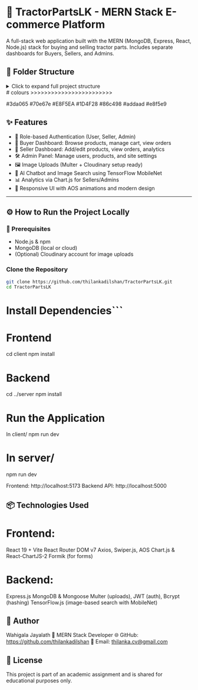 # 🚜 TractorPartsLK - MERN Stack E-commerce Platform

A full-stack web application built with the MERN (MongoDB, Express, React, Node.js) stack for buying and selling tractor parts. Includes separate dashboards for Buyers, Sellers, and Admins.

## 📁 Folder Structure

<details>
<summary>Click to expand full project structure</summary>

```plaintext
TractorPartsLK/
├── client/                     # Frontend - React
│   ├── public/                 # Static files
│   │   ├── index.html
│   │   ├── favicon.ico
│   │   └── logo.png
│   └── src/
│       ├── assets/             # Images, logos, etc.
│       │   └── placeholder.jpg
│       ├── components/         # Shared UI components
│       │   ├── Header.jsx
│       │   ├── Footer.jsx
│       │   ├── ProductCard.jsx
│       │   └── Sidebar.jsx
│       ├── context/            # React Context APIs
│       │   ├── AuthContext.js
│       │   └── CartContext.js
│       ├── layouts/            # Layouts for roles
│       │   ├── BuyerLayout.jsx
│       │   ├── SellerLayout.jsx
│       │   └── AdminLayout.jsx
│       ├── pages/              # Role-based pages
│       │   ├── Buyer/
│       │   │   ├── Dashboard.jsx
│       │   │   ├── ProductList.jsx
│       │   │   ├── Cart.jsx
│       │   │   └── Orders.jsx
│       │   ├── Seller/
│       │   │   ├── Dashboard.jsx
│       │   │   ├── AddProduct.jsx
│       │   │   ├── MyProducts.jsx
│       │   │   └── Orders.jsx
│       │   ├── Admin/
│       │   │   ├── Dashboard.jsx
│       │   │   ├── ManageUsers.jsx
│       │   │   ├── ManageProducts.jsx
│       │   │   └── SiteSettings.jsx
│       │   └── Auth/
│       │       ├── Login.jsx
│       │       ├── Register.jsx
│       │       └── ForgotPassword.jsx
│       ├── routes/             # React Router setup
│       │   └── AppRoutes.jsx
│       ├── services/           # API service handlers
│       │   ├── sellerService.js
│       │   ├── productService.js
│       │   └── orderService.js
│       ├── utils/              # Helper functions
│       │   └── validators.js
│       ├── App.js
│       ├── index.js
│       └── main.css
│
├── server/                     # Backend - Node.js & Express
│   ├── config/                 # DB and cloud settings
│   │   ├── db.js
│   │   └── cloudinary.js
│   ├── controllers/            # Business logic
│   │   ├── authController.js
│   │   ├── buyerController.js
│   │   ├── sellerDashboardController.js
│   │   ├── sellerController.js
│   │   ├── adminController.js
│   │   └── productController.js
│   ├── middleware/             # Middleware functions
│   │   ├── authMiddleware.js
│   │   ├── roleMiddleware.js
│   │   ├── errorHandler.js
│   │   └── upload.js
│   ├── models/                 # Mongoose schemas
│   │   ├── User.js
│   │   ├── Product.js
│   │   ├── Order.js
│   │   ├── SellerProfile.js
│   │   └── Category.js
│   ├── routes/                 # API endpoints
│   │   ├── authRoutes.js
│   │   ├── buyerRoutes.js
│   │   ├── sellerRoutes.js
│   │   ├── adminRoutes.js
│   │   ├── achatbotRoutes.js
│   │   ├── sellerDashboardRoutes.js
│   │   └── productRoutes.js
│   ├── uploads/                # Uploaded assets
│   │   ├── seller/profile/
│   │   └── events/
│   ├── utils/
│   │   └── generateToken.js
│   ├── App.js                  # Express app config
│   └── server.js               # Server startup
│
├── .env                        # Environment variables
├── .gitignore
├── package.json
├── README.md


```
</details> 
# colours >>>>>>>>>>>>>>>>>>>>>>>>

#3da065
#70e67e
#E8F5EA
#1D4F28
#86c498
#addaad
#e8f5e9


## ✨ Features

- 🔐 Role-based Authentication (User, Seller, Admin)
- 🛒 Buyer Dashboard: Browse products, manage cart, view orders
- 🧾 Seller Dashboard: Add/edit products, view orders, analytics
- 🛠 Admin Panel: Manage users, products, and site settings
- 🖼 Image Uploads (Multer + Cloudinary setup ready)
- 🤖 AI Chatbot and Image Search using TensorFlow MobileNet
- 📊 Analytics via Chart.js for Sellers/Admins
- 🎨 Responsive UI with AOS animations and modern design

---

## ⚙️ How to Run the Project Locally

### 🔧 Prerequisites

- Node.js & npm
- MongoDB (local or cloud)
- (Optional) Cloudinary account for image uploads 

### Clone the Repository

```bash
git clone https://github.com/thilankadilshan/TractorPartsLK.git
cd TractorPartsLK
```

# Install Dependencies```

# Frontend

cd client
npm install

# Backend

cd ../server
npm install

# Run the Application

In client/
npm run dev

# In server/

npm run dev

Frontend: http://localhost:5173
Backend API: http://localhost:5000

## 📦 Technologies Used

# Frontend:

React 19 + Vite
React Router DOM v7
Axios, Swiper.js, AOS
Chart.js & React-ChartJS-2
Formik (for forms)

# Backend:

Express.js
MongoDB & Mongoose
Multer (uploads), JWT (auth), Bcrypt (hashing)
TensorFlow.js (image-based search with MobileNet)

## 🙋 Author

Wahigala Jayalath
💼 MERN Stack Developer
🌐 GitHub: https://github.com/thilankadilshan
📨 Email: thilanka.cv@gmail.com

## 📜 License

This project is part of an academic assignment and is shared for educational purposes only.
